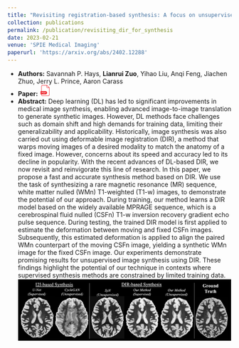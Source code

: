 ```yaml
---
title: "Revisiting registration-based synthesis: A focus on unsupervised MR image synthesis"
collection: publications
permalink: /publication/revisiting_dir_for_synthesis
date: 2023-02-21
venue: 'SPIE Medical Imaging'
paperurl: 'https://arxiv.org/abs/2402.12288'
---
```

- **Authors:** Savannah P. Hays, **Lianrui Zuo**, Yihao Liu, Anqi Feng, Jiachen Zhuo, Jerry L. Prince, Aaron Carass
- **Paper:** [<img src="/images/pdf_icon.png" width="25"/>](https://arxiv.org/abs/2402.12288)
- **Abstract:** Deep learning (DL) has led to significant improvements in medical image synthesis, enabling advanced image-to-image translation to generate synthetic images. However, DL methods face challenges such as domain shift and high demands for training data, limiting their generalizability and applicability. Historically, image synthesis was also carried out using deformable image registration (DIR), a method that warps moving images of a desired modality to match the anatomy of a fixed image. However, concerns about its speed and accuracy led to its decline in popularity. With the recent advances of DL-based DIR, we now revisit and reinvigorate this line of research. In this paper, we propose a fast and accurate synthesis method based on DIR. We use the task of synthesizing a rare magnetic resonance (MR) sequence, white matter nulled (WMn) T1-weighted (T1-w) images, to demonstrate the potential of our approach. During training, our method learns a DIR model based on the widely available MPRAGE sequence, which is a cerebrospinal fluid nulled (CSFn) T1-w inversion recovery gradient echo pulse sequence. During testing, the trained DIR model is first applied to estimate the deformation between moving and fixed CSFn images. Subsequently, this estimated deformation is applied to align the paired WMn counterpart of the moving CSFn image, yielding a synthetic WMn image for the fixed CSFn image. Our experiments demonstrate promising results for unsupervised image synthesis using DIR. These findings highlight the potential of our technique in contexts where supervised synthesis methods are constrained by limited training data.
     <img src="/images/dir_synthesis_hays.png" width="900"/>
